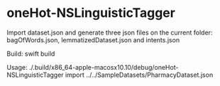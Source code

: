 # oneHot-NSLinguisticTagger

Import dataset.json and generate three json files on the current folder: bagOfWords.json, lemmatizedDataset.json and intents.json

Build: 
    swift build


Usage: 
    ./.build/x86_64-apple-macosx10.10/debug/oneHot-NSLinguisticTagger import ../../SampleDatasets/PharmacyDataset.json 

